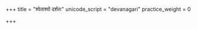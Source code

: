 +++
title = "श्वेताश्वो दर्शतः"
unicode_script = "devanagari"
practice_weight = 0

+++

<div class="js_include" includetitle="true" newlevelforh1="2" unfilled url="/vedAH_sAma/jaiminIyam/brAhmaNam/jaiminiya-upaniShad-brAhmaNam/04/01/"></div>
